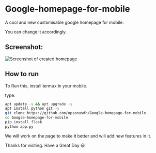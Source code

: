 # Google-homepage-for-mobile
A cool and new customisable google homepage for mobile.

You can change it accordingly.

## Screenshot:
![Screenshot of created homepage](images/Screenshot_216-16-33-26-99_40deb401b9ffe8e1df2f1cc5ba480b12.jpg)

## How to run
To Run this, install termux in your mobile.

type:
```bash
apt update -y && apt upgrade -y
apt install python git -y
git clone https://github.com/opsonusdh/Google-homepage-for-mobile
cd Google-homepage-for-mobile
pip install flask
python app.py
```

We will work on the page to make it better and will add new features in it.

Thanks for visiting. Have a Great Day 😃


